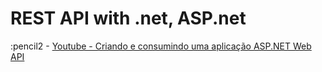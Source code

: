# REST API with .net, ASP.net 

:pencil2 - [Youtube - Criando e consumindo uma aplicação ASP.NET Web API](https://www.youtube.com/watch?v=_8jvU15p9p4)
